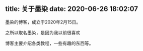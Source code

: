title: 关于墨染
date: 2020-06-26 18:02:07
---

墨染的博客，成立于2020年2月15日。

之所以取名墨染，是因为我以前很喜欢

博客主要介绍各类教程，一些有趣的东西等。